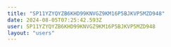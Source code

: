 ```yaml
---
title: "SP11YZYQYZB6KHD99KNVGZ9KM16P5BJKVP5MZD948"
date: 2024-08-05T07:25:42.593Z
user: SP11YZYQYZB6KHD99KNVGZ9KM16P5BJKVP5MZD948
layout: "users"
---
```

    